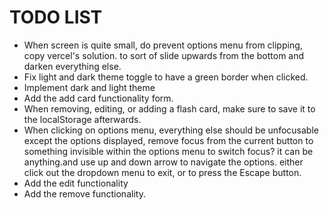 # TODO LIST

- When screen is quite small, do prevent options menu from clipping, copy vercel's solution. to sort of slide upwards from the bottom and darken everything else.
- Fix light and dark theme toggle to have a green border when clicked.
- Implement dark and light theme
- Add the add card functionality form.
- When removing, editing, or adding a flash card, make sure to save it to the localStorage afterwards.
- When clicking on options menu, everything else should be unfocusable except the options displayed, remove focus from the current button to something invisible within the options menu to switch focus? it can be anything.and use up and down arrow to navigate the options. either click out the dropdown menu to exit, or to press the Escape button.
- Add the edit functionality
- Add the remove functionality.